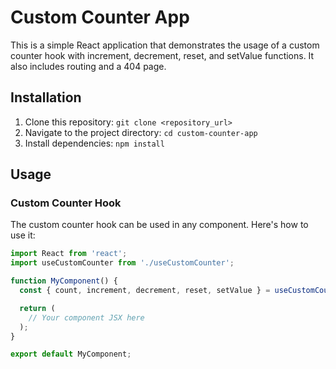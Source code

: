 # Custom Counter App

This is a simple React application that demonstrates the usage of a custom counter hook with increment, decrement, reset, and setValue functions. It also includes routing and a 404 page.

## Installation

1. Clone this repository: `git clone <repository_url>`
2. Navigate to the project directory: `cd custom-counter-app`
3. Install dependencies: `npm install`

## Usage

### Custom Counter Hook

The custom counter hook can be used in any component. Here's how to use it:

```jsx
import React from 'react';
import useCustomCounter from './useCustomCounter';

function MyComponent() {
  const { count, increment, decrement, reset, setValue } = useCustomCounter(0);

  return (
    // Your component JSX here
  );
}

export default MyComponent;
